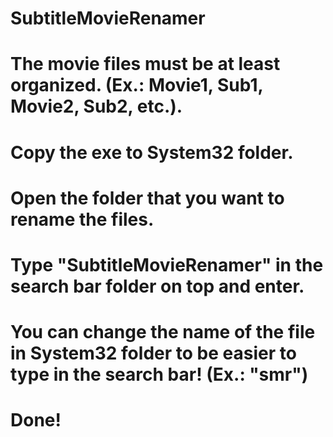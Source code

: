 # SubtitleMovieRenamer
# The movie files must be at least organized. (Ex.: Movie1, Sub1, Movie2, Sub2, etc.).
# Copy the exe to System32 folder.
# Open the folder that you want to rename the files.
# Type "SubtitleMovieRenamer" in the search bar folder on top and enter.
# You can change the name of the file in System32 folder to be easier to type in the search bar! (Ex.: "smr")
# Done!
